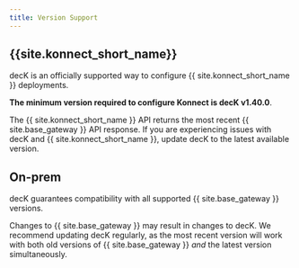 ```yaml
---
title: Version Support
---
```


## {{site.konnect_short_name}}

decK is an officially supported way to configure {{ site.konnect_short_name }} deployments. 

**The minimum version required to configure Konnect is decK v1.40.0**.

The {{ site.konnect_short_name }} API returns the most recent {{ site.base_gateway }} API response. If you are experiencing issues with decK and {{ site.konnect_short_name }}, update decK to the latest available version.

## On-prem

decK guarantees compatibility with all supported {{ site.base_gateway }} versions.

Changes to {{ site.base_gateway }} may result in changes to decK. We recommend updating decK regularly, as the most recent version will work with both old versions of {{ site.base_gateway }} _and_ the latest version simultaneously.


